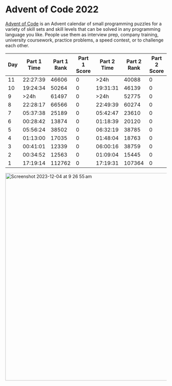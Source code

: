 # Advent of Code 2022

[Advent of Code](https://adventofcode.com/2022) is an Advent calendar of small programming puzzles for a variety of skill sets and skill levels that can be solved in any programming language you like. People use them as interview prep, company training, university coursework, practice problems, a speed contest, or to challenge each other.

| Day | Part 1 Time | Part 1 Rank | Part 1 Score | Part 2 Time | Part 2 Rank | Part 2 Score |
| --- | ----------- | ----------- | ------------ | ----------- | ----------- | ------------ |
| 11  | 22:27:39    | 46606       | 0            | >24h        | 40088       | 0            |
| 10  | 19:24:34    | 50264       | 0            | 19:31:31    | 46139       | 0            |
| 9   | >24h        | 61497       | 0            | >24h        | 52775       | 0            |
| 8   | 22:28:17    | 66566       | 0            | 22:49:39    | 60274       | 0            |
| 7   | 05:37:38    | 25189       | 0            | 05:42:47    | 23610       | 0            |
| 6   | 00:28:42    | 13874       | 0            | 01:18:39    | 20120       | 0            |
| 5   | 05:56:24    | 38502       | 0            | 06:32:19    | 38785       | 0            |
| 4   | 01:13:00    | 17035       | 0            | 01:48:04    | 18763       | 0            |
| 3   | 00:41:01    | 12339       | 0            | 06:00:16    | 38759       | 0            |
| 2   | 00:34:52    | 12563       | 0            | 01:09:04    | 15445       | 0            |
| 1   | 17:19:14    | 112762      | 0            | 17:19:31    | 107364      | 0            |
  
<img width="647" alt="Screenshot 2023-12-04 at 9 26 55 am" src="https://github.com/michtnt/advent-of-code-2022/assets/50018139/427bab01-75c7-44af-acef-3d90c29e34a6">


